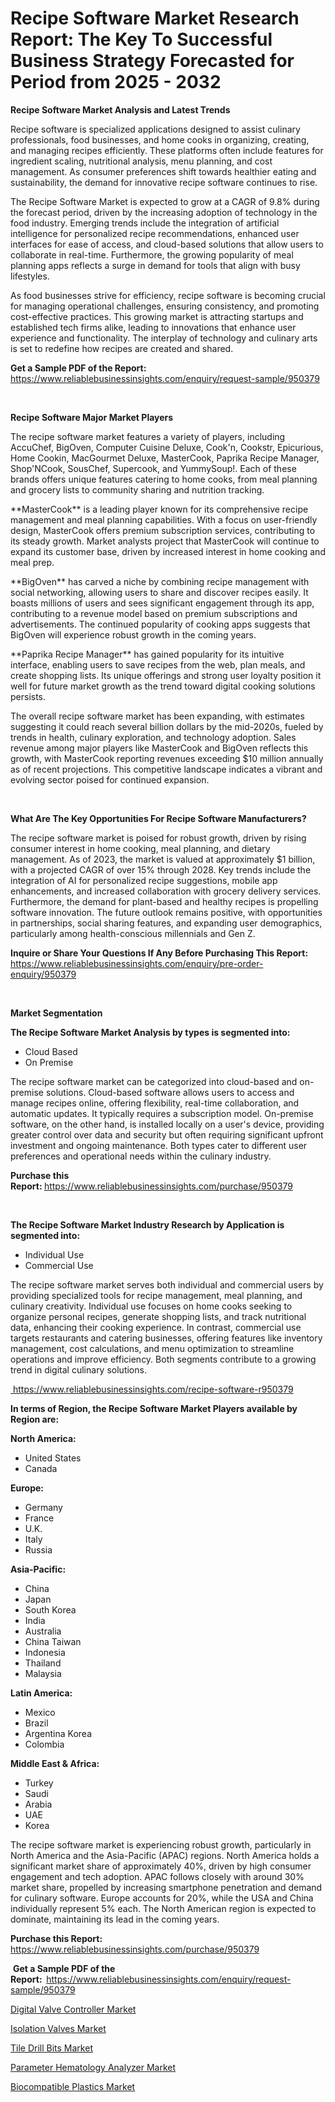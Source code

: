 <p><h1>Recipe Software Market Research Report: The Key To Successful Business Strategy Forecasted for Period from 2025 - 2032</h1></p><p><strong>Recipe Software Market Analysis and Latest Trends</strong></p>
<p><p>Recipe software is specialized applications designed to assist culinary professionals, food businesses, and home cooks in organizing, creating, and managing recipes efficiently. These platforms often include features for ingredient scaling, nutritional analysis, menu planning, and cost management. As consumer preferences shift towards healthier eating and sustainability, the demand for innovative recipe software continues to rise.</p><p>The Recipe Software Market is expected to grow at a CAGR of 9.8% during the forecast period, driven by the increasing adoption of technology in the food industry. Emerging trends include the integration of artificial intelligence for personalized recipe recommendations, enhanced user interfaces for ease of access, and cloud-based solutions that allow users to collaborate in real-time. Furthermore, the growing popularity of meal planning apps reflects a surge in demand for tools that align with busy lifestyles.</p><p>As food businesses strive for efficiency, recipe software is becoming crucial for managing operational challenges, ensuring consistency, and promoting cost-effective practices. This growing market is attracting startups and established tech firms alike, leading to innovations that enhance user experience and functionality. The interplay of technology and culinary arts is set to redefine how recipes are created and shared.</p></p>
<p><strong>Get a Sample PDF of the Report:&nbsp;</strong> <a href="https://www.reliablebusinessinsights.com/enquiry/request-sample/950379?utm_campaign=1837&utm_medium=2&utm_source=Github&utm_content=ia&utm_term=05032025&utm_id=recipe-software">https://www.reliablebusinessinsights.com/enquiry/request-sample/950379</a></p>
<p>&nbsp;</p>
<p><strong>Recipe Software Major Market Players</strong></p>
<p><p>The recipe software market features a variety of players, including AccuChef, BigOven, Computer Cuisine Deluxe, Cook'n, Cookstr, Epicurious, Home Cookin, MacGourmet Deluxe, MasterCook, Paprika Recipe Manager, Shop'NCook, SousChef, Supercook, and YummySoup!. Each of these brands offers unique features catering to home cooks, from meal planning and grocery lists to community sharing and nutrition tracking.</p><p>**MasterCook** is a leading player known for its comprehensive recipe management and meal planning capabilities. With a focus on user-friendly design, MasterCook offers premium subscription services, contributing to its steady growth. Market analysts project that MasterCook will continue to expand its customer base, driven by increased interest in home cooking and meal prep.</p><p>**BigOven** has carved a niche by combining recipe management with social networking, allowing users to share and discover recipes easily. It boasts millions of users and sees significant engagement through its app, contributing to a revenue model based on premium subscriptions and advertisements. The continued popularity of cooking apps suggests that BigOven will experience robust growth in the coming years.</p><p>**Paprika Recipe Manager** has gained popularity for its intuitive interface, enabling users to save recipes from the web, plan meals, and create shopping lists. Its unique offerings and strong user loyalty position it well for future market growth as the trend toward digital cooking solutions persists.</p><p>The overall recipe software market has been expanding, with estimates suggesting it could reach several billion dollars by the mid-2020s, fueled by trends in health, culinary exploration, and technology adoption. Sales revenue among major players like MasterCook and BigOven reflects this growth, with MasterCook reporting revenues exceeding $10 million annually as of recent projections. This competitive landscape indicates a vibrant and evolving sector poised for continued expansion.</p></p>
<p>&nbsp;</p>
<p><strong>What Are The Key Opportunities For Recipe Software Manufacturers?</strong></p>
<p><p>The recipe software market is poised for robust growth, driven by rising consumer interest in home cooking, meal planning, and dietary management. As of 2023, the market is valued at approximately $1 billion, with a projected CAGR of over 15% through 2028. Key trends include the integration of AI for personalized recipe suggestions, mobile app enhancements, and increased collaboration with grocery delivery services. Furthermore, the demand for plant-based and healthy recipes is propelling software innovation. The future outlook remains positive, with opportunities in partnerships, social sharing features, and expanding user demographics, particularly among health-conscious millennials and Gen Z.</p></p>
<p><strong>Inquire or Share Your Questions If Any Before Purchasing This Report:</strong> <a href="https://www.reliablebusinessinsights.com/enquiry/pre-order-enquiry/950379?utm_campaign=1837&utm_medium=2&utm_source=Github&utm_content=ia&utm_term=05032025&utm_id=recipe-software">https://www.reliablebusinessinsights.com/enquiry/pre-order-enquiry/950379</a></p>
<p>&nbsp;</p>
<p><strong>Market Segmentation</strong></p>
<p><strong>The Recipe Software Market Analysis by types is segmented into:</strong></p>
<p><ul><li>Cloud Based</li><li>On Premise</li></ul></p>
<p><p>The recipe software market can be categorized into cloud-based and on-premise solutions. Cloud-based software allows users to access and manage recipes online, offering flexibility, real-time collaboration, and automatic updates. It typically requires a subscription model. On-premise software, on the other hand, is installed locally on a user's device, providing greater control over data and security but often requiring significant upfront investment and ongoing maintenance. Both types cater to different user preferences and operational needs within the culinary industry.</p></p>
<p><strong>Purchase this Report:&nbsp;</strong><a href="https://www.reliablebusinessinsights.com/purchase/950379?utm_campaign=1837&utm_medium=2&utm_source=Github&utm_content=ia&utm_term=05032025&utm_id=recipe-software">https://www.reliablebusinessinsights.com/purchase/950379</a></p>
<p>&nbsp;</p>
<p><strong>The Recipe Software Market Industry Research by Application is segmented into:</strong></p>
<p><ul><li>Individual Use</li><li>Commercial Use</li></ul></p>
<p><p>The recipe software market serves both individual and commercial users by providing specialized tools for recipe management, meal planning, and culinary creativity. Individual use focuses on home cooks seeking to organize personal recipes, generate shopping lists, and track nutritional data, enhancing their cooking experience. In contrast, commercial use targets restaurants and catering businesses, offering features like inventory management, cost calculations, and menu optimization to streamline operations and improve efficiency. Both segments contribute to a growing trend in digital culinary solutions.</p></p>
<p><a href="https://www.reliablebusinessinsights.com/recipe-software-r950379?utm_campaign=1837&utm_medium=2&utm_source=Github&utm_content=ia&utm_term=05032025&utm_id=recipe-software">&nbsp;https://www.reliablebusinessinsights.com/recipe-software-r950379</a></p>
<p><strong>In terms of Region, the Recipe Software Market Players available by Region are:</strong></p>
<p>
    <p> <strong> North America: </strong>
        <ul>
            <li>United States</li>
            <li>Canada</li>
        </ul>
        </p> 
    <p> <strong> Europe: </strong>
        <ul>
            <li>Germany</li>
            <li>France</li>
            <li>U.K.</li>
            <li>Italy</li>
            <li>Russia</li>
        </ul>
        </p> 
    <p> <strong> Asia-Pacific: </strong>
        <ul>
            <li>China</li>
            <li>Japan</li>
            <li>South Korea</li>
            <li>India</li>
            <li>Australia</li>
            <li>China Taiwan</li>
            <li>Indonesia</li>
            <li>Thailand</li>
            <li>Malaysia</li>
        </ul>
        </p> 
    <p> <strong> Latin America: </strong>
        <ul>
            <li>Mexico</li>
            <li>Brazil</li>
            <li>Argentina Korea</li>
            <li>Colombia</li>
        </ul>
        </p> 
    <p> <strong> Middle East & Africa: </strong>
        <ul>
            <li>Turkey</li>
            <li>Saudi</li>
            <li>Arabia</li>
            <li>UAE</li>
            <li>Korea</li>
        </ul>
    </p>
    </p>
<p><p>The recipe software market is experiencing robust growth, particularly in North America and the Asia-Pacific (APAC) regions. North America holds a significant market share of approximately 40%, driven by high consumer engagement and tech adoption. APAC follows closely with around 30% market share, propelled by increasing smartphone penetration and demand for culinary software. Europe accounts for 20%, while the USA and China individually represent 5% each. The North American region is expected to dominate, maintaining its lead in the coming years.</p></p>
<p><strong>Purchase this Report: </strong><a href="https://www.reliablebusinessinsights.com/purchase/950379?utm_campaign=1837&utm_medium=2&utm_source=Github&utm_content=ia&utm_term=05032025&utm_id=recipe-software">https://www.reliablebusinessinsights.com/purchase/950379</a></p>
<p>&nbsp;<strong>Get a Sample PDF of the Report:&nbsp;&nbsp;</strong><a href="https://www.reliablebusinessinsights.com/enquiry/request-sample/950379?utm_campaign=1837&utm_medium=2&utm_source=Github&utm_content=ia&utm_term=05032025&utm_id=recipe-software">https://www.reliablebusinessinsights.com/enquiry/request-sample/950379</a></p>
<p><strong></strong></p>
<p><p><a href="https://github.com/elroddrewspm/Market-Research-Report-List-1/blob/main/digital-valve-controller-market.md?utm_campaign=1837&utm_medium=2&utm_source=Github&utm_content=ia&utm_term=05032025&utm_id=recipe-software">Digital Valve Controller Market</a></p><p><a href="https://github.com/helmeludu/Market-Research-Report-List-1/blob/main/isolation-valves-market.md?utm_campaign=1837&utm_medium=2&utm_source=Github&utm_content=ia&utm_term=05032025&utm_id=recipe-software">Isolation Valves Market</a></p><p><a href="https://github.com/dukerghostki/Market-Research-Report-List-1/blob/main/tile-drill-bits-market.md?utm_campaign=1837&utm_medium=2&utm_source=Github&utm_content=ia&utm_term=05032025&utm_id=recipe-software">Tile Drill Bits Market</a></p><p><a href="https://github.com/keohannchavo/Market-Research-Report-List-1/blob/main/parameter-hematology-analyzer-market.md?utm_campaign=1837&utm_medium=2&utm_source=Github&utm_content=ia&utm_term=05032025&utm_id=recipe-software">Parameter Hematology Analyzer Market</a></p><p><a href="https://github.com/baheraennika/Market-Research-Report-List-1/blob/main/biocompatible-plastics-market.md?utm_campaign=1837&utm_medium=2&utm_source=Github&utm_content=ia&utm_term=05032025&utm_id=recipe-software">Biocompatible Plastics Market</a></p></p>